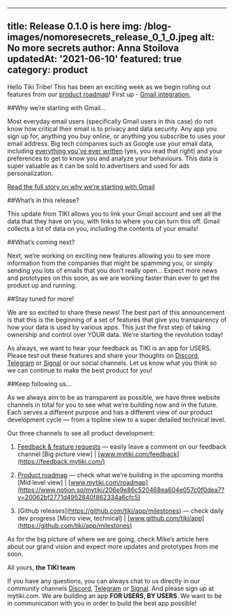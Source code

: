 
---
title: Release 0.1.0 is here
img: /blog-images/nomoresecrets_release_0_1_0.jpeg
alt: No more secrets
author: Anna Stoilova
updatedAt: '2021-06-10'
featured: true
category: product
---

Hello Tiki Tribe! This has been an exciting week as we begin rolling out features from our [product roadmap](https://www.notion.so/mytiki/206e9e86c520468ea604e057c0f0dea7?v=20062bf2771d4952840f862334a6cfc5)! First up - [Gmail integration.](https://www.notion.so/mytiki/Link-Gmail-account-9fcff4e017f44cfbb238e1a5b128b201)

##Why we’re starting with Gmail…

Most everyday email users (specifically Gmail users in this case) do not know how critical their email is to privacy and data security. Any app you sign up for, anything you buy online, or anything you subscribe to uses your email address. Big tech companies such as Google use your email data, including [everything you’ve ever written](https://medium.com/mytiki/why-gmail-87f4d6704c63) (yes, you read that right) and your preferences to get to know you and analyze your behaviours. This data is super valuable as it can be sold to advertisers and used for ads personalization.

[Read the full story on why we’re starting with Gmail](https://medium.com/mytiki/why-gmail-87f4d6704c63)

##What’s in this release?

This update from TIKI allows you to link your Gmail account and see all the data that they have on you, with links to where you can turn this off. Gmail collects a lot of data on you, including the contents of your emails!

##What’s coming next?

Next, we’re working on exciting new features allowing you to see more information from the companies that might be spamming you, or simply sending you lots of emails that you don’t really open… Expect more news and prototypes on this soon, as we are working faster than ever to get the product up and running.

##Stay tuned for more!

We are so excited to share these news! The best part of this announcement is that this is the beginning of a set of features that give you transparency of how your data is used by various apps. This just the first step of taking ownership and control over YOUR data. We’re starting the revolution today!

As always, we want to hear your feedback as TIKI is an app for USERS. Please test out these features and share your thoughts on [Discord](https://discord.com/invite/evjYQq48Be), [Telegram](https://t.me/mytikiapp) or [Signal](https://signal.group/#CjQKIA66Eq2VHecpcCd-cu-dziozMRSH3EuQdcZJNyMOYNi5EhC0coWtjWzKQ1dDKEjMqhkP) or our social channels. Let us know what you think so we can continue to make the best product for you!

##Keep following us…

As we always aim to be as transparent as possible, we have three website channels in total for you to see what we’re building now and in the future. Each serves a different purpose and has a different view of our product development cycle — from a topline view to a super detailed technical level.

Our three channels to see all product development:

1. [Feedback & feature requests](https://feedback.mytiki.com/) — easily leave a comment on our feedback channel [Big picture view] | [www.mytiki.com/feedback](https://feedback.mytiki.com/)

2. [Product roadmap](https://www.notion.so/mytiki/206e9e86c520468ea604e057c0f0dea7?v=20062bf2771d4952840f862334a6cfc5) — check what we’re building in the upcoming months [Mid level view] | [www.mytiki.com/roadmap](https://www.notion.so/mytiki/206e9e86c520468ea604e057c0f0dea7?v=20062bf2771d4952840f862334a6cfc5)

3. ]Github releases](https://github.com/tiki/app/milestones) — check daily dev progress [Micro view, technical] | [www.github.com/tiki/app](https://github.com/tiki/app/milestones)

As for the big picture of where we are going, check Mike’s article here about our grand vision and expect more updates and prototypes from me soon.

All yours,
**the TIKI team**

If you have any questions, you can always chat to us directly in our community channels 
[Discord](https://discord.com/invite/evjYQq48Be), [Telegram](https://t.me/mytikiapp) or [Signal](https://signal.group/#CjQKIA66Eq2VHecpcCd-cu-dziozMRSH3EuQdcZJNyMOYNi5EhC0coWtjWzKQ1dDKEjMqhkP). And please sign up at mytiki.com.
We are building an app **FOR USERS, BY USERS**. We want to be in communication with you in order to build the best app possible!
